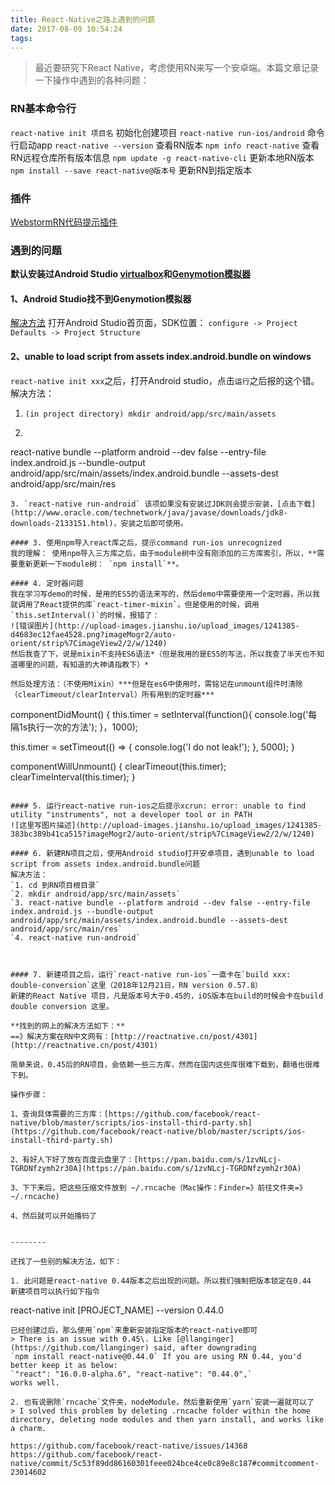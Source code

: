 ```yaml
---
title: React-Native之路上遇到的问题
date: 2017-08-09 10:54:24
tags:
---
```


> 最近要研究下React Native，考虑使用RN来写一个安卓端。本篇文章记录一下操作中遇到的各种问题：

### RN基本命令行
`react-native init 项目名` 初始化创建项目
`react-native run-ios/android` 命令行启动app
`react-native --version`    查看RN版本
`npm info react-native`    查看RN远程仓库所有版本信息
`npm update -g react-native-cli`    更新本地RN版本
`npm install --save react-native@版本号` 更新RN到指定版本

<!--more-->
### 插件
[WebstormRN代码提示插件](https://github.com/virtoolswebplayer/ReactNative-LiveTemplate)

### 遇到的问题
**默认安装过Android Studio [virtualbox](https://www.virtualbox.org/)和[Genymotion模拟器](https://www.genymotion.com/download)**
#### 1、Android Studio找不到Genymotion模拟器
[解决方法](http://blog.csdn.net/vcstrong/article/details/40590357)
打开Android Studio首页面，SDK位置：
`configure -> Project Defaults -> Project Structure`

#### 2、unable to load script from assets index.android.bundle on windows

`react-native init xxx`之后，打开Android studio，点击`运行`之后报的这个错。
解决方法：
1. `(in project directory) mkdir android/app/src/main/assets`
2. ```
react-native bundle --platform android --dev false --entry-file index.android.js --bundle-output android/app/src/main/assets/index.android.bundle --assets-dest android/app/src/main/res
```
3. `react-native run-android` 该项如果没有安装过JDK则会提示安装，[点击下载](http://www.oracle.com/technetwork/java/javase/downloads/jdk8-downloads-2133151.html)，安装之后即可使用。

#### 3. 使用npm导入react库之后，提示command run-ios unrecognized
我的理解： 使用npm导入三方库之后，由于module树中没有刚添加的三方库索引，所以，**需要重新更新一下module树： `npm install`**。

#### 4. 定时器问题
我在学习写demo的时候，是用的ES5的语法来写的，然后demo中需要使用一个定时器，所以我就调用了React提供的库`react-timer-mixin`。但是使用的时候，调用`this.setInterval()`的时候，报错了：
![错误图片](http://upload-images.jianshu.io/upload_images/1241385-d4683ec12fae4528.png?imageMogr2/auto-orient/strip%7CimageView2/2/w/1240)
然后我查了下，说是mixin不支持ES6语法*（但是我用的是ES5的写法，所以我查了半天也不知道哪里的问题，有知道的大神请指教下）*

然后处理方法：（不使用Mixin）***但是在es6中使用时，需铭记在unmount组件时清除（clearTimeout/clearInterval）所有用到的定时器***
```
componentDidMount() {
this.timer = setInterval(function(){
console.log('每隔1s执行一次的方法');
}，1000);

this.timer = setTimeout(() => {
console.log('I do not leak!');
}, 5000);
}

componentWillUnmount() {
clearTimeout(this.timer);
clearTimeInterval(this.timer);
}
```

#### 5. 运行react-native run-ios之后提示xcrun: error: unable to find utility "instruments", not a developer tool or in PATH
![这里写图片描述](http://upload-images.jianshu.io/upload_images/1241385-383bc389b41ca515?imageMogr2/auto-orient/strip%7CimageView2/2/w/1240)

#### 6. 新建RN项目之后，使用Android studio打开安卓项目，遇到unable to load script from assets index.android.bundle问题
解决方法：
`1. cd 到RN项目根目录`
`2. mkdir android/app/src/main/assets`
`3. react-native bundle --platform android --dev false --entry-file index.android.js --bundle-output android/app/src/main/assets/index.android.bundle --assets-dest android/app/src/main/res`
`4. react-native run-android`



#### 7. 新建项目之后，运行`react-native run-ios`一直卡在`build xxx: double-conversion`这里（2018年12月21日，RN version 0.57.8）
新建的React Native 项目，凡是版本号大于0.45的，iOS版本在build的时候会卡在build double conversion 这里。

**找到的网上的解决方法如下：**
==》解决方案在RN中文网有：[http://reactnative.cn/post/4301](http://reactnative.cn/post/4301)

简单来说，0.45后的RN项目，会依赖一些三方库，然而在国内这些库很难下载到，翻墙也很难下到。

操作步骤：

1、查询具体需要的三方库：[https://github.com/facebook/react-native/blob/master/scripts/ios-install-third-party.sh](https://github.com/facebook/react-native/blob/master/scripts/ios-install-third-party.sh)

2、有好人下好了放在百度云盘里了：[https://pan.baidu.com/s/1zvNLcj-TGRDNfzymh2r30A](https://pan.baidu.com/s/1zvNLcj-TGRDNfzymh2r30A)

3、下下来后，把这些压缩文件放到 ~/.rncache（Mac操作：Finder=》前往文件夹=》~/.rncache)

4、然后就可以开始撸码了


--------

还找了一些别的解决方法，如下：

1. 此问题是react-native 0.44版本之后出现的问题。所以我们强制把版本锁定在0.44
新建项目可以执行如下指令
```
react-native init [PROJECT_NAME] --version 0.44.0
```
已经创建过后，那么使用`npm`来重新安装指定版本的react-native即可
> There is an issue with 0.45\. Like [@llanginger](https://github.com/llanginger) said, after downgrading
`npm install react-native@0.44.0` If you are using RN 0.44, you'd better keep it as below:
`"react": "16.0.0-alpha.6", "react-native": "0.44.0",`
works well.

2. 也有说删除`rncache`文件夹，nodeModule，然后重新使用`yarn`安装一遍就可以了
> I solved this problem by deleting .rncache folder within the home directory, deleting node modules and then yarn install, and works like a charm.

https://github.com/facebook/react-native/issues/14368
https://github.com/facebook/react-native/commit/5c53f89dd86160301feee024bce4ce0c89e8c187#commitcomment-23014602
